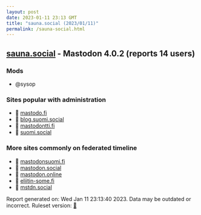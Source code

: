 ```yaml
---
layout: post
date: 2023-01-11 23:13 GMT
title: "sauna.social (2023/01/11)"
permalink: /sauna-social.html
---
```



## [sauna.social](https://sauna.social) - Mastodon 4.0.2 (reports 14 users)

### Mods
 * @sysop

### Sites popular with administration

* 🐘 [mastodo.fi](/mastodo-fi.html)
* 🐘 [blog.suomi.social](/blog-suomi-social.html)
* 🐘 [mastodontti.fi](/mastodontti-fi.html)
* 🐘 [suomi.social](/suomi-social.html)

### More sites commonly on federated timeline

* 🐘 [mastodonsuomi.fi](/mastodonsuomi-fi.html)
* 🐘 [mastodon.social](/mastodon-social.html)
* 🐘 [mastodon.online](/mastodon-online.html)
* 🐘 [eliitin-some.fi](/eliitin-some-fi.html)
* 🐘 [mstdn.social](/mstdn-social.html)

Report generated on: Wed Jan 11 23:13:40 2023. Data may be outdated or incorrect.
Ruleset version: [🧁](/version-cupcake)
